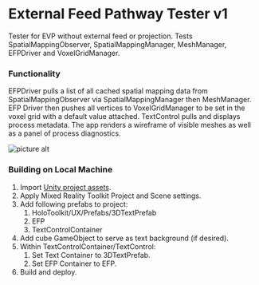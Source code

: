 # External Feed Pathway Tester v1
Tester for EVP without external feed or projection. Tests SpatialMappingObserver, SpatialMappingManager, MeshManager, EFPDriver and VoxelGridManager.

### Functionality
EFPDriver pulls a list of all cached spatial mapping data from SpatialMappingObserver via SpatialMappingManager then MeshManager. EFP Driver then pushes all vertices to VoxelGridManager to be set in the voxel grid with a default value attached. TextControl pulls and displays process metadata.
The app renders a wireframe of visible meshes as well as a panel of process diagnostics.

![picture alt](../master/imgs/EFPTesterv1screenshot.jpg "screenshot")

### Building on Local Machine
1. Import [Unity project assets](https://github.com/VUSE-Hololens/assets/tree/master/EFP%20Tester%20v1).
2. Apply Mixed Reality Toolkit Project and Scene settings.
3. Add following prefabs to project:
	1. HoloToolkit/UX/Prefabs/3DTextPrefab
	2. EFP
	3. TextControlContainer
4. Add cube GameObject to serve as text background (if desired).
5. Within TextControlContainer/TextControl:
	1. Set Text Container to 3DTextPrefab.
	2. Set EFP Container to EFP.
6. Build and deploy.
